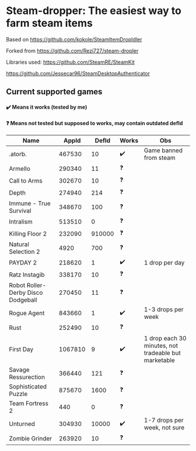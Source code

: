 # Steam-dropper: The easiest way to farm steam items

Based on https://github.com/kokole/SteamItemDropIdler

Forked from https://github.com/Rezi727/steam-dropler

Libraries used:
https://github.com/SteamRE/SteamKit

https://github.com/Jessecar96/SteamDesktopAuthenticator

## Current supported games
 
#### ✔️ Means it works (tested by me)
#### ❓ Means not tested but supposed to works, may contain outdated defId

|  Name | AppId  |  DefId  |  Works  |  Obs  |
| ----- | ----- | ----- | ----- | ----- |
| .atorb. | 467530 | 10 | ✔️ | Game banned from steam |
| Armello | 290340 | 11 | ❓ |  |
| Call to Arms | 302670 | 10 | ❓ |  |
| Depth | 274940 | 214 | ❓ |  |
| Immune - True Survival | 348670 | 100 | ❓ |  |
| Intralism | 513510 | 0 | ❓ |  |
| Killing Floor 2 | 232090 | 910000 | ❓ |  |
| Natural Selection 2 | 4920 | 700 | ❓ |  |
| PAYDAY 2 | 218620 | 1 | ✔️ | 1 drop per day |
| Ratz Instagib | 338170 | 10 | ❓ |  |
| Robot Roller-Derby Disco Dodgeball | 270450 | 11 | ❓ |  |
| Rogue Agent | 843660 | 1 | ✔️ | 1-3 drops per week |
| Rust | 252490 | 10 | ❓ |  |
| First Day | 1067810 | 9 | ✔️ | 1 drop each 30 minutes, not tradeable but marketable |
| Savage Ressurection | 366440 | 121 | ❓ |  |
| Sophisticated Puzzle | 875670 | 1600 | ❓ |  |
| Team Fortress 2 | 440 | 0 | ❓ |  |
| Unturned | 304930 | 10000 | ✔️ | 1-7 drops per week, not sure |
| Zombie Grinder | 263920 | 10 | ❓ |  |
